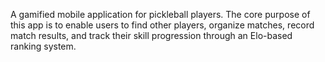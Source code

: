 A gamified mobile application for pickleball players. The core purpose of this app is to enable users to find other players, organize matches, record match results, and 
track their skill progression through an Elo-based ranking system. 
